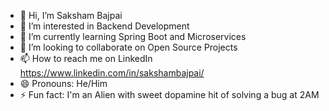 - 👋 Hi, I’m Saksham Bajpai
- 👀 I’m interested in Backend Development
- 🌱 I’m currently learning Spring Boot and Microservices
- 💞️ I’m looking to collaborate on Open Source Projects
- 📫 How to reach me on LinkedIn https://www.linkedin.com/in/sakshambajpai/
- 😄 Pronouns: He/Him
- ⚡ Fun fact: I'm an Alien with sweet dopamine hit of solving a bug at 2AM

<!---
sakshambajpai1604/sakshambajpai1604 is a ✨ special ✨ repository because its `README.md` (this file) appears on your GitHub profile.
You can click the Preview link to take a look at your changes.
--->
